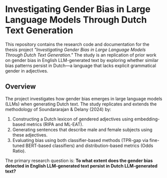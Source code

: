 # Investigating Gender Bias in Large Language Models Through Dutch Text Generation

This repository contains the research code and documentation for the thesis project _"Investigating Gender Bias in Large Language Models Through Dutch Text Generation."_ The study is an replication of prior work on gender bias in English LLM-generated text by exploring whether similar bias patterns persist in Dutch—a language that lacks explicit grammatical gender in adjectives.

## Overview
The project investigates how gender bias emerges in large language models (LLMs) when generating Dutch text. The study replicates and extends the methodology of Soundararajan & Delany (2024) by: 
1. Constructing a Dutch lexicon of gendered adjectives using embedding-based metrics (RIPA and ML-EAT).
2. Generating sentences that describe male and female subjects using these adjectives.
3. Evaluating bias using both classifier-based methods (TPR-gap via fine-tuned BERT-based classifiers) and distribution-based metrics (Odds Ratio).

The primary research question is:
**To what extent does the gender bias detected in English LLM-generated text persist in Dutch LLM-generated text?**